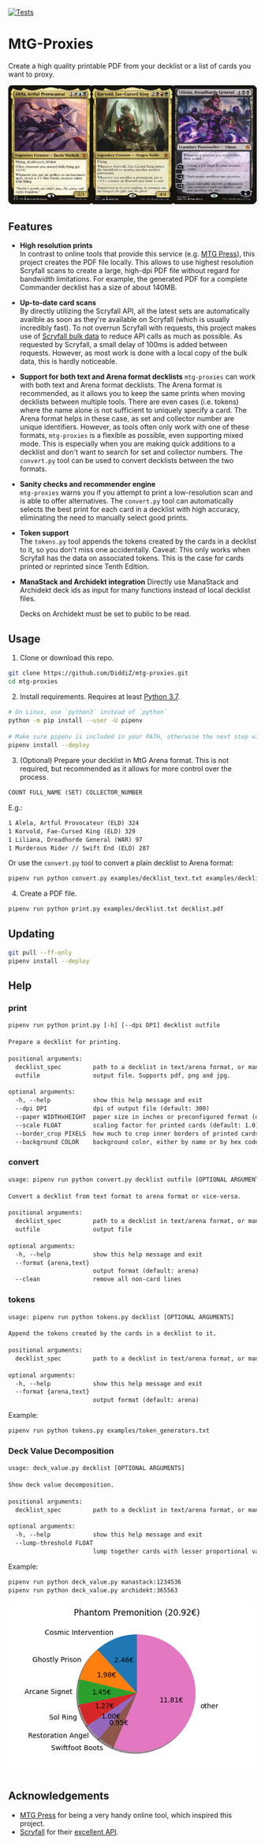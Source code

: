 [![Tests](https://github.com/DiddiZ/donk.ai/actions/workflows/python-package.yml/badge.svg)](https://github.com/DiddiZ/mtg-proxies/actions/workflows/python-package.yml)

# MtG-Proxies

Create a high quality printable PDF from your decklist or a list of cards you want to proxy.

![](examples/decklist.png)

## Features

- **High resolution prints**  
  In contrast to online tools that provide this service (e.g. [MTG Press](http://www.mtgpress.net/)), this project creates the PDF file locally.
  This allows to use highest resolution Scryfall scans to create a large, high-dpi PDF file without regard for bandwidth limitations. For example, the generated PDF for a complete Commander decklist has a size of about 140MB.

- **Up-to-date card scans**  
  By directly utilizing the Scryfall API, all the latest sets are automatically availble as soon as they're available on Scryfall (which is usually incredibly fast). To not overrun Scryfall with requests, this project makes use of [Scryfall bulk data](https://scryfall.com/docs/api/bulk-data) to reduce API calls as much as possible. As requested by Scryfall, a small delay of 100ms is added between requests. However, as most work is done with a local copy of the bulk data, this is hardly noticeable.

- **Support for both text and Arena format decklists**
  `mtg-proxies` can work with both text and Arena format decklists.
  The Arena format is recommended, as it allows you to keep the same prints when moving decklists between multiple tools.
  There are even cases (i.e. tokens) where the name alone is not sufficient to uniquely specify a card.
  The Arena format helps in these case, as set and collector number are unique identifiers.
  However, as tools often only work with one of these formats, `mtg-proxies` is a flexible as possible, even supporting mixed mode.
  This is especially when you are making quick additions to a decklist and don't want to search for set and collector numbers.
  The `convert.py` tool can be used to convert decklists between the two formats.

- **Sanity checks and recommender engine**  
  `mtg-proxies` warns you if you attempt to print a low-resolution scan and is able to offer alternatives.
  The `convert.py` tool can automatically selects the best print for each card in a decklist with high accuracy, eliminating the need to manually select good prints.

- **Token support**  
  The `tokens.py` tool appends the tokens created by the cards in a decklist to it, so you don't miss one accidentally. Caveat: This only works when Scryfall has the data on associated tokens. This is the case for cards printed or reprinted since Tenth Edition.

- **ManaStack and Archidekt integration**
  Directly use ManaStack and Archidekt deck ids as input for many functions instead of local decklist files.

  Decks on Archidekt must be set to public to be read.

## Usage

1. Clone or download this repo.

```bash
git clone https://github.com/DiddiZ/mtg-proxies.git
cd mtg-proxies
```

2. Install requirements. Requires at least [Python 3.7](https://www.python.org/downloads/).

```bash
# On Linux, use `python3` instead of `python`
python -m pip install --user -U pipenv

# Make sure pipenv is included in your PATH, otherwise the next step will fail
pipenv install --deploy
```

3. (Optional) Prepare your decklist in MtG Arena format.
   This is not required, but recommended as it allows for more control over the process.

```txt
COUNT FULL_NAME (SET) COLLECTOR_NUMBER
```

E.g.:

```txt
1 Alela, Artful Provocateur (ELD) 324
1 Korvold, Fae-Cursed King (ELD) 329
1 Liliana, Dreadhorde General (WAR) 97
1 Murderous Rider // Swift End (ELD) 287
```

Or use the `convert.py` tool to convert a plain decklist to Arena format:

```bash
pipenv run python convert.py examples/decklist_text.txt examples/decklist.txt
```

4. Create a PDF file.

```bash
pipenv run python print.py examples/decklist.txt decklist.pdf
```

## Updating

```bash
git pull --ff-only
pipenv install --deploy
```

## Help

### print

```txt
pipenv run python print.py [-h] [--dpi DPI] decklist outfile

Prepare a decklist for printing.

positional arguments:
  decklist_spec         path to a decklist in text/arena format, or manastack:{manastack_id}, or archidekt:{archidekt_id}
  outfile               output file. Supports pdf, png and jpg.

optional arguments:
  -h, --help            show this help message and exit
  --dpi DPI             dpi of output file (default: 300)
  --paper WIDTHxHEIGHT  paper size in inches or preconfigured format (default: a4)
  --scale FLOAT         scaling factor for printed cards (default: 1.0)
  --border_crop PIXELS  how much to crop inner borders of printed cards (default: 14)
  --background COLOR    background color, either by name or by hex code (e.g. black or "#ff0000", default: None)
```

### convert

```txt
usage: pipenv run python convert.py decklist outfile [OPTIONAL ARGUMENTS]

Convert a decklist from text format to arena format or vice-versa.

positional arguments:
  decklist_spec         path to a decklist in text/arena format, or manastack:{manastack_id}, or archidekt:{archidekt_id}
  outfile               output file

optional arguments:
  -h, --help            show this help message and exit
  --format {arena,text}
                        output format (default: arena)
  --clean               remove all non-card lines
```

### tokens

```txt
usage: pipenv run python tokens.py decklist [OPTIONAL ARGUMENTS]

Append the tokens created by the cards in a decklist to it.

positional arguments:
  decklist_spec         path to a decklist in text/arena format, or manastack:{manastack_id}, or archidekt:{archidekt_id}

optional arguments:
  -h, --help            show this help message and exit
  --format {arena,text}
                        output format (default: arena)
```

Example:

```bash
pipenv run python tokens.py examples/token_generators.txt
```

### Deck Value Decomposition

```txt
usage: deck_value.py decklist [OPTIONAL ARGUMENTS]

Show deck value decomposition.

positional arguments:
  decklist_spec         path to a decklist in text/arena format, or manastack:{manastack_id}, or archidekt:{archidekt_id}

optional arguments:
  -h, --help            show this help message and exit
  --lump-threshold FLOAT
                        lump together cards with lesser proportional value
```

Example:

```bash
pipenv run python deck_value.py manastack:1234536
pipenv run python deck_value.py archidekt:365563
```

![](examples/deck_value.png)

## Acknowledgements

- [MTG Press](http://www.mtgpress.net/) for being a very handy online tool, which inspired this project.
- [Scryfall](https://scryfall.com/) for their [excellent API](https://scryfall.com/docs/api).

